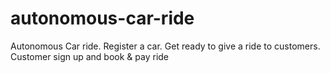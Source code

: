 # autonomous-car-ride
Autonomous Car ride. Register a car. Get ready to give a ride to customers. Customer sign up and book &amp; pay ride
